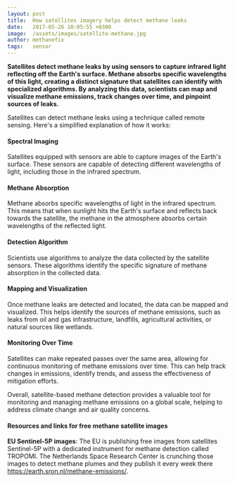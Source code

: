 ```yaml
---
layout: post
title:  How satellites imagery helps detect methane leaks
date:   2017-05-26 10:05:55 +0300
image:  /assets/images/satellite-methane.jpg
author: methanefix
tags:   sensor
---
```


**Satellites detect methane leaks by using sensors to capture infrared light reflecting off the Earth's surface. Methane absorbs specific wavelengths of this light, creating a distinct signature that satellites can identify with specialized algorithms. By analyzing this data, scientists can map and visualize methane emissions, track changes over time, and pinpoint sources of leaks.**

Satellites can detect methane leaks using a technique called remote sensing. Here's a simplified explanation of how it works:

#### Spectral Imaging

Satellites equipped with sensors are able to capture images of the Earth's surface. These sensors are capable of detecting different wavelengths of light, including those in the infrared spectrum.

#### Methane Absorption

Methane absorbs specific wavelengths of light in the infrared spectrum. This means that when sunlight hits the Earth's surface and reflects back towards the satellite, the methane in the atmosphere absorbs certain wavelengths of the reflected light.

#### Detection Algorithm

Scientists use algorithms to analyze the data collected by the satellite sensors. These algorithms identify the specific signature of methane absorption in the collected data.

#### Mapping and Visualization 

Once methane leaks are detected and located, the data can be mapped and visualized. This helps identify the sources of methane emissions, such as leaks from oil and gas infrastructure, landfills, agricultural activities, or natural sources like wetlands.

#### Monitoring Over Time

Satellites can make repeated passes over the same area, allowing for continuous monitoring of methane emissions over time. This can help track changes in emissions, identify trends, and assess the effectiveness of mitigation efforts.

Overall, satellite-based methane detection provides a valuable tool for monitoring and managing methane emissions on a global scale, helping to address climate change and air quality concerns.

#### Resources and links for free methane satellite images

**EU Sentinel-5P images**: 
The EU is publishing free images from satellites Sentinel-5P with a dedicated instrument for methane detection called TROPOMI. The Netherlands Space Research Center is crunching those images to detect methane plumes and they publish it every week there https://earth.sron.nl/methane-emissions/.
